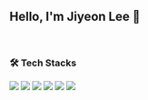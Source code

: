 ## Hello, I'm Jiyeon Lee 👋


<br>

### 🛠 Tech Stacks

<img src="https://img.shields.io/badge/Swift-F05138?style=flat-square&logo=Swift&logoColor=white" /></a>
<img src="https://img.shields.io/badge/SwiftUI-1DA1F2?style=flat-square&logo=Swift&logoColor=white" />
<img src="https://img.shields.io/badge/Firebase-FFCA28?style=flat-square&logo=Firebase&logoColor=white" />
<img src="https://img.shields.io/badge/Xcode-147EFB?style=flat-square&logo=Xcode&logoColor=white" />
<img src="https://img.shields.io/badge/GitHub-181717?style=flat-square&logo=GitHub&logoColor=white" /></a>
<img src="https://img.shields.io/badge/Slack-4A154B?style=flat-square&logo=Slack&logoColor=white" />
     
    

